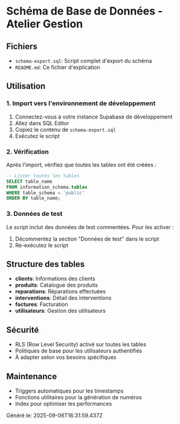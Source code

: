 # Schéma de Base de Données - Atelier Gestion

## Fichiers

- `schema-export.sql`: Script complet d'export du schéma
- `README.md`: Ce fichier d'explication

## Utilisation

### 1. Import vers l'environnement de développement

1. Connectez-vous à votre instance Supabase de développement
2. Allez dans SQL Editor
3. Copiez le contenu de `schema-export.sql`
4. Exécutez le script

### 2. Vérification

Après l'import, vérifiez que toutes les tables ont été créées :

```sql
-- Lister toutes les tables
SELECT table_name 
FROM information_schema.tables 
WHERE table_schema = 'public' 
ORDER BY table_name;
```

### 3. Données de test

Le script inclut des données de test commentées. Pour les activer :

1. Décommentez la section "Données de test" dans le script
2. Ré-exécutez le script

## Structure des tables

- **clients**: Informations des clients
- **produits**: Catalogue des produits
- **reparations**: Réparations effectuées
- **interventions**: Détail des interventions
- **factures**: Facturation
- **utilisateurs**: Gestion des utilisateurs

## Sécurité

- RLS (Row Level Security) activé sur toutes les tables
- Politiques de base pour les utilisateurs authentifiés
- À adapter selon vos besoins spécifiques

## Maintenance

- Triggers automatiques pour les timestamps
- Fonctions utilitaires pour la génération de numéros
- Index pour optimiser les performances

Généré le: 2025-09-06T16:31:59.437Z
